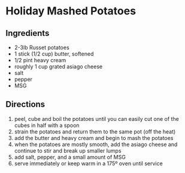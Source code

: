 # Holiday Mashed Potatoes

## Ingredients
* 2-3lb Russet potatoes
* 1 stick (1/2 cup) butter, softened
* 1/2 pint heavy cream
* roughly 1 cup grated asiago cheese
* salt
* pepper
* MSG

## Directions
1. peel, cube and boil the potatoes until you can easily cut one of the cubes in half with a spoon
2. strain the potatoes and return them to the same pot (off the heat)
3. add the butter and heavy cream and begin to mash the potatoes
4. when the potatoes are mostly smooth, add the asiago cheese and continue to stir and break up smaller lumps
5. add salt, pepper, and a small amount of MSG
6. serve immediately or keep warm in a 175º oven until service

